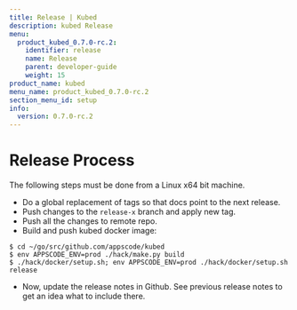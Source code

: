 ```yaml
---
title: Release | Kubed
description: kubed Release
menu:
  product_kubed_0.7.0-rc.2:
    identifier: release
    name: Release
    parent: developer-guide
    weight: 15
product_name: kubed
menu_name: product_kubed_0.7.0-rc.2
section_menu_id: setup
info:
  version: 0.7.0-rc.2
---
```


# Release Process

The following steps must be done from a Linux x64 bit machine.

- Do a global replacement of tags so that docs point to the next release.
- Push changes to the `release-x` branch and apply new tag.
- Push all the changes to remote repo.
- Build and push kubed docker image:
```console
$ cd ~/go/src/github.com/appscode/kubed
$ env APPSCODE_ENV=prod ./hack/make.py build
$ ./hack/docker/setup.sh; env APPSCODE_ENV=prod ./hack/docker/setup.sh release
```

- Now, update the release notes in Github. See previous release notes to get an idea what to include there.
